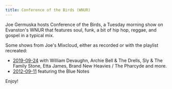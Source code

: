 ```yaml
---
title: Conference of the Birds (WNUR)
---
```

Joe Germuska hosts Conference of the Birds, a Tuesday morning
show on Evanston's WNUR that features soul, funk, a bit of hip hop, reggae, and
gospel in a typical mix.

Some shows from Joe's Mixcloud, either as recorded
or with the playlist recreated:

* [2019-09-24](https://www.mixcloud.com/JoeGermuska/wnur-conference-of-the-birds-2019-09-24/)
with William Devaughn, Archie Bell & The Drells, Sly & The Family Stone, Etta James, Brand New Heavies / The Pharcyde and more.
* [2012-09-11](http://blog.germuska.com/2012/09/11/wnur-conference-of-the-birds-2012-09-11-featuring-the-blue-notes/)
featuring the Blue Notes

Enjoy!
